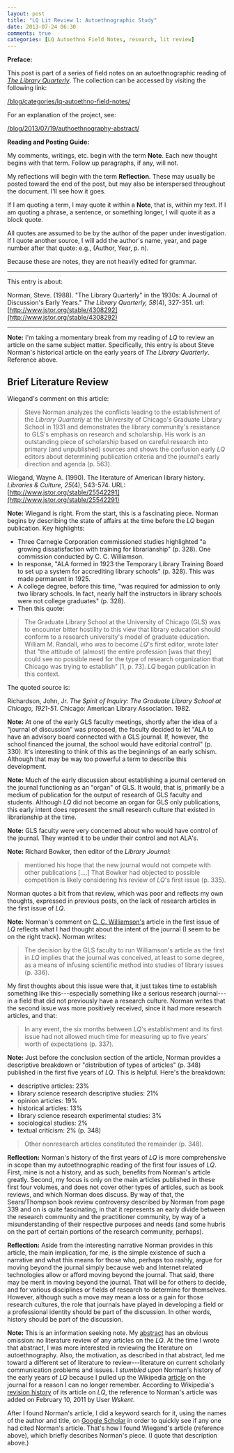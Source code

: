 ```yaml
---
layout: post
title: "LQ Lit Review 1: Autoethnographic Study"
date: 2013-07-24 06:30
comments: true
categories: [LQ Autoethno Field Notes, research, lit review]
---
```


**Preface:**

This post is part of a series of field notes on an
autoethnographic reading of [*The Library
Quarterly*](http://www.press.uchicago.edu/ucp/journals/journal/lq.html).
The collection can be accessed by visiting the following link:

[/blog/categories/lq-autoethno-field-notes/](/blog/categories/lq-autoethno-field-notes/)

For an explanation of the project, see:

[/blog/2013/07/19/authoethnography-abstract/](/blog/2013/07/19/authoethnography-abstract/)

**Reading and Posting Guide:**

My comments, writings, etc. begin with the term **Note**. Each new
thought begins with that term. Follow up paragraphs, if any, will
not.

My reflections will begin with the term **Reflection**. These may
usually be posted toward the end of the post, but may also be
interspersed throughout the document. I'll see how it goes.

If I am quoting a term, I may quote it within a **Note**, that is,
within my text. If I am quoting a phrase, a sentence, or something
longer, I will quote it as a block quote.

All quotes are assumed to be by the author of the paper under
investigation. If I quote another source, I will add the author's
name, year, and page number after that quote: e.g., (Author, Year,
p. n).

Because these are notes, they are not heavily edited for grammar.

---

This entry is about:

Norman, Steve. (1988). "The Library Quarterly" in the 1930s: A
Journal of Discussion's Early Years." *The Library Quarterly,
58*(4), 327-351.
url:[http://www.jstor.org/stable/4308292](http://www.jstor.org/stable/4308292)

---

**Note:** I'm taking a momentary break from my reading of *LQ* to
review an article on the same subject matter. Specifically, this
entry is about Steve Norman's historical article on the early
years of *The Library Quarterly*. Reference above.

## Brief Literature Review

Wiegand's comment on this article:

> Steve Norman analyzes the conflicts leading to the establishment
> of the *Library Quarterly* at the University of Chicago's
> Graduate Library School in 1931 and demonstrates the library
> community's resistance to GLS's emphasis on research and
> scholarship. His work is an outstanding piece of scholarship
> based on careful research into primary (and unpublished) sources
> and shows the confusion early *LQ* editors about determining
> publication criteria and the journal's early direction and
> agenda (p. 563).

Wiegand, Wayne A. (1990). The literature of American library
history. *Libraries &amp; Culture, 25*(4), 543-574.
URL:[http://www.jstor.org/stable/25542291](http://www.jstor.org/stable/25542291)

**Note:** Wiegand is right. From the start, this is a fascinating
piece. Norman begins by describing the state of affairs at the
time before the *LQ* began publication. Key highlights:

- Three Carnegie Corporation commissioned studies highlighted "a
  growing dissatisfaction with training for librarianship" (p.
  328). One commission conducted by C. C. Williamson.
- In response, "ALA formed in 1923 the Temporary Library Training
  Board to set up a system for accrediting library schools" (p.
  328). This was made permanent in 1925.
- A college degree, before this time, "was required for admission
  to only two library schools. In fact, nearly half the
  instructors in library schools were not college graduates" (p.
  328).
- Then this quote:

> The Graduate Library School at the University of Chicago (GLS)
> was to encounter bitter hostility to this view that library
> education should conform to a research university's model of
> graduate education. William M. Randall, who was to become *LQ*'s
> first editor, wrote later that "the attitude of (almost) the
> entire profession [was that they] could see no possible need for
> the type of research organization that Chicago was trying to
> establish" [1, p. 73]. *LQ* began publication in this context.

The quoted source is:

Richardson, John, Jr. *The Spirit of Inquiry: The Graduate Library
School at Chicago, 1921-51*. Chicago: American Library
Association. 1982.

**Note:** At one of the early GLS faculty meetings, shortly after
the idea of a "journal of discussion" was proposed, the faculty
decided to let "ALA to have an advisory board connected with a GLS
journal. If, however, the school financed the journal, the school
would have editorial control" (p. 330). It's interesting to think
of this as the beginnings of an early schism. Although that may be
way too powerful a term to describe this development.

**Note:** Much of the early discussion about establishing a
journal centered on the journal functioning as an "organ" of GLS.
It would, that is, primarily be a medium of publication for the
output of research of GLS faculty and students. Although *LQ* did
not become an organ for GLS only publications, this early intent
does represent the small research culture that existed in
librarianship at the time.

**Note:** GLS faculty were very concerned about who would have
control of the journal. They wanted it to be under their control
and not ALA's.

**Note:** Richard Bowker, then editor of the *Library Journal*:

> mentioned his hope that the new journal would not compete with
> other publications [....] That Bowker had objected to possible
> competition is likely considering his review of *LQ*'s first
> issue (p. 335).

Norman quotes a bit from that review, which was poor and reflects
my own thoughts, expressed in previous posts, on the lack of
research articles in the first issue of *LQ*.

**Note:** Norman's comment on [C. C. Williamson's][1] article in
the first issue of *LQ* reflects what I had thought about the
intent of the journal (I seem to be on the right track). Norman
writes:

> The decision by the GLS faculty to run Williamson's article as
> the first in *LQ* implies that the journal was conceived, at
> least to some degree, as a means of infusing scientific method
> into studies of library issues (p. 336).

[1]: /blog/2013/07/19/lq-vol-1-issue-1-article-1-autoethnographric-study/

My first thoughts about this issue were that, it just takes time
to establish something like this---especially something like a
serious research journal---in a field that did not previously have
a research culture. Norman writes that the second issue was more
positively received, since it had more research articles, and
that:

> In any event, the six months between *LQ*'s establishment and
> its first issue had not allowed much time for measuring up to
> five years' worth of expectations (p. 337).

**Note:** Just before the conclusion section of the article,
Norman provides a descriptive breakdown or "distribution of types
of articles" (p. 348) published in the first five years of *LQ*.
This is helpful. Here's the breakdown:

- descriptive articles: 23%
- library science research descriptive studies: 21%
- opinion articles: 19%
- historical articles: 13%
- library science research experimental studies: 3%
- sociological studies: 2%
- textual criticism: 2% (p. 348)

> Other nonresearch articles constituted the remainder (p. 348).

**Reflection:** Norman's history of the first years of *LQ* is
more comprehensive in scope than my autoethnographic reading of
the first four issues of *LQ*. First, mine is not a history, and
as such, benefits from Norman's article greatly. Second, my focus
is only on the main articles published in these first four
volumes, and does not cover other types of articles, such as book
reviews, and which Norman does discuss. By way of that, the
Sears/Thompson book review controversy described by Norman from
page 339 and on is quite fascinating, in that it represents an
early divide between the research community and the practitioner
community, by way of a misunderstanding of their respective
purposes and needs (and some hubris on the part of certain
portions of the research community, perhaps).

**Reflection:** Aside from the interesting narrative Norman
provides in this article, the main implication, for me, is the
simple existence of such a narrative and what this means for those
who, perhaps too rashly, argue for moving beyond the journal
simply because web and Internet related technologies allow or
afford moving beyond the journal. That said, there may be merit in
moving beyond the journal. That will be for others to decide, and
for various disciplines or fields of research to determine for
themselves. However, although such a move may mean a loss or a
gain for those research cultures, the role that journals have
played in developing a field or a professional identity should be
part of the discussion. In other words, history should be part of
the discussion.

**Note:** This is an information seeking note. My [abstract][2]
has an obvious omission: no literature review of any articles on
the *LQ*. At the time I wrote that abstract, I was more interested
in reviewing the literature on autoethnography. Also, the
motivation, as described in that abstract, led me toward a
different set of literature to review---literature on current
scholarly communication problems and issues. I *stumbled upon*
Norman's history of the early years of *LQ* because I pulled up
the Wikipedia [article][3] on the journal for a reason I can no
longer remember. According to Wikipedia's [revision history][4] of
its article on *LQ*, the reference to Norman's article was added
on February 10, 2011 by User *Wskent*.

[2]: /blog/2013/07/19/authoethnography-abstract/
[3]: http://en.wikipedia.org/wiki/The_Library_Quarterly
[4]: http://en.wikipedia.org/w/index.php?title=The_Library_Quarterly&direction=next&oldid=411028346

After I found Norman's article, I did a keyword search for it,
using the names of the author and title, on [Google Scholar][5] in
order to quickly see if any one had cited Norman's article. That's
how I found Wiegand's article (reference above), which briefly
describes Norman's piece. (I quote that description above.)

[5]: http://scholar.google.com/
